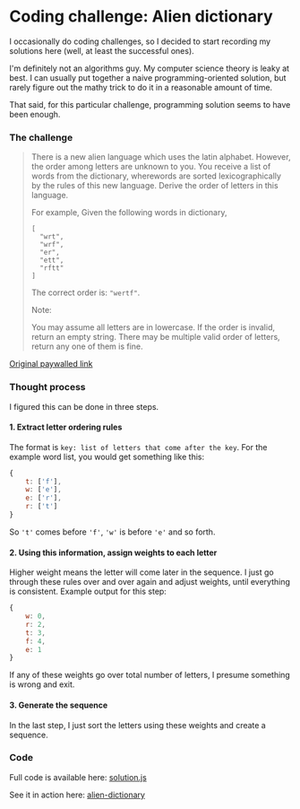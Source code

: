 # Coding challenge: Alien dictionary

I occasionally do coding challenges, so I decided to start recording my solutions here (well, at least the successful ones).

I'm definitely not an algorithms guy. My computer science theory is leaky at best. I can usually put together a naive programming-oriented solution, but rarely figure out the mathy trick to do it in a reasonable amount of time.

That said, for this particular challenge, programming solution seems to have been enough.

### The challenge

> There is a new alien language which uses the latin alphabet. However, the order among letters are unknown to you. You receive a list of words from the dictionary, wherewords are sorted lexicographically by the rules of this new language. Derive the order of letters in this language.
> 
> For example,
Given the following words in dictionary,
> 
> ```
> [
> 	"wrt",
> 	"wrf",
> 	"er",
> 	"ett",
> 	"rftt"
> ]
> ```
> 
> The correct order is: `"wertf"`.
> 
> Note:
> 
> You may assume all letters are in lowercase.
> If the order is invalid, return an empty string.
> There may be multiple valid order of letters, return any one of them is fine.

[Original paywalled link](https://leetcode.com/problems/alien-dictionary/)

### Thought process

I figured this can be done in three steps.

#### 1. Extract letter ordering rules

The format is `key: list of letters that come after the key`. For the example word list, you would get something like this:

```javascript
{
	t: ['f'],
	w: ['e'],
	e: ['r'],
	r: ['t']
}
```

So `'t'` comes before `'f'`, `'w'` is before `'e'` and so forth.

#### 2. Using this information, assign weights to each letter

Higher weight means the letter will come later in the sequence. I just go through these rules over and over again and adjust weights, until everything is consistent. Example output for this step:

```javascript
{
	w: 0,
	r: 2,
	t: 3,
	f: 4,
	e: 1
}
```

If any of these weights go over total number of letters, I presume something is wrong and exit.

#### 3. Generate the sequence

In the last step, I just sort the letters using these weights and create a sequence.

### Code

Full code is available here: [solution.js](solution.js)

See it in action here: [alien-dictionary](https://panta82.github.io/alien-dictionary/)

